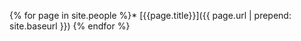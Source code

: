 {% for page in site.people %}* [{{page.title}}]({{ page.url | prepend: site.baseurl }})
{% endfor %}